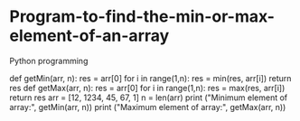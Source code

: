 # Program-to-find-the-min-or-max-element-of-an-array
Python programming

def getMin(arr, n):
	res = arr[0]
	for i in range(1,n):
		res = min(res, arr[i])
	return res
def getMax(arr, n):
	res = arr[0]
	for i in range(1,n):
		res = max(res, arr[i])
	return res
arr = [12, 1234, 45, 67, 1]
n = len(arr)
print ("Minimum element of array:", getMin(arr, n))
print ("Maximum element of array:", getMax(arr, n))


